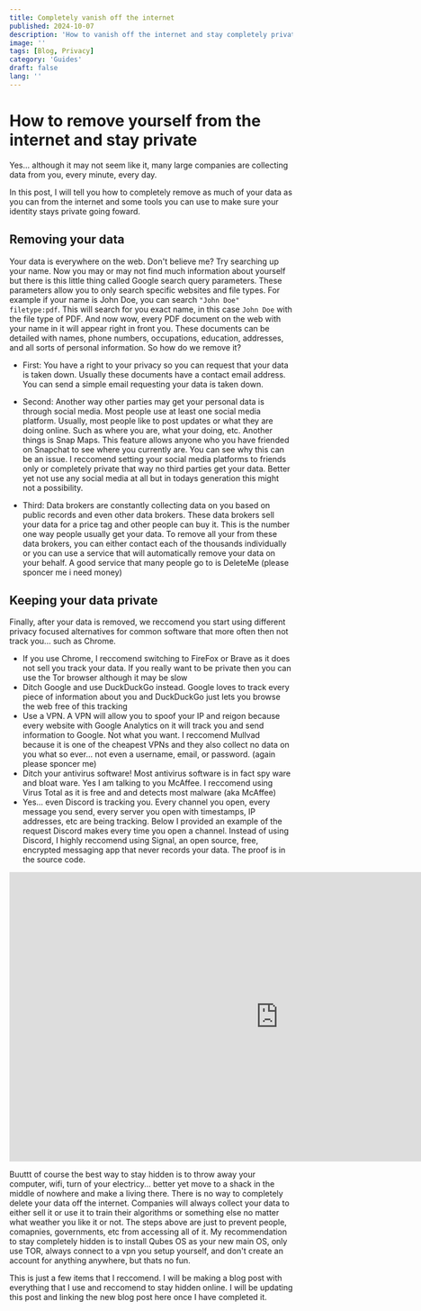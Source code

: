 ```yaml
---
title: Completely vanish off the internet
published: 2024-10-07
description: 'How to vanish off the internet and stay completely private'
image: ''
tags: [Blog, Privacy]
category: 'Guides'
draft: false
lang: ''
---
```

# How to remove yourself from the internet and stay private
Yes... although it may not seem like it, many large companies are collecting data from you, every minute, every day.

In this post, I will tell you how to completely remove as much of your data as you can from the internet and some tools you can use to 
make sure your identity stays private going foward. 

## Removing your data
Your data is everywhere on the web. Don't believe me? Try searching up your name. Now you may or may not find much information about yourself
but there is this little thing called Google search query parameters. These parameters allow you to only search specific websites and file types. 
For example if your name is John Doe, you can search `"John Doe" filetype:pdf`. This will search for you exact name, in this case `John Doe` with the 
file type of PDF. And now wow, every PDF document on the web with your name in it will appear right in front you. These documents can be detailed 
with names, phone numbers, occupations, education, addresses, and all sorts of personal information. So how do we remove it?

- First: You have a right to your privacy so you can request that your data is taken down. Usually these documents have a contact email address.
You can send a simple email requesting your data is taken down.

- Second: Another way other parties may get your personal data is through social media. Most people use at least one social media platform. Usually,
most people like to post updates or what they are doing online. Such as where you are, what your doing, etc. Another things is Snap Maps. This feature
allows anyone who you have friended on Snapchat to see where you currently are. You can see why this can be an issue. I reccomend setting your social media
platforms to friends only or completely private that way no third parties get your data. Better yet not use any social media at all but in todays 
generation this might not a possibility.

- Third: Data brokers are constantly collecting data on you based on public records and even other data brokers. These data brokers sell your data for a price tag and other people can buy it. This is the number one way people usually get your
data. To remove all your from these data brokers, you can either contact each of the thousands individually or you can use a 
service that will automatically remove your data on your behalf. A good service that many people go to is DeleteMe (please sponcer me i need money)

## Keeping your data private
Finally, after your data is removed, we reccomend you start using different privacy focused alternatives for common software that 
more often then not track you... such as Chrome.

- If you use Chrome, I reccomend switching to FireFox or Brave as it does not sell you track your data. If you really want to be private then you can use the Tor browser although it may be slow
- Ditch Google and use DuckDuckGo instead. Google loves to track every piece of information about you and DuckDuckGo just lets
you browse the web free of this tracking
- Use a VPN. A VPN will allow you to spoof your IP and reigon because every website with Google Analytics on it will track you and send information to Google. Not what you want. I reccomend Mullvad because it is one of the cheapest VPNs and they also
collect no data on you what so ever... not even a username, email, or password. (again please sponcer me)
- Ditch your antivirus software! Most antivirus software is in fact spy ware and bloat ware. Yes I am talking to you 
McAffee. I reccomend using Virus Total as it is free and and detects most malware (aka McAffee)
- Yes... even Discord is tracking you. Every channel you open, every message you send, every server you open with timestamps, IP addresses, etc are being tracking. Below I provided an example of the request Discord makes every time you open a channel. Instead of using Discord, I highly reccomend using Signal, an open source, free, encrypted messaging app that never records your data. The proof is in the source code.
<iframe width="956" height="514" src="https://www.youtube.com/embed/wYHa8K3e_CQ" title="Example of Discord tracking your data." frameborder="0" allowfullscreen></iframe>

Buuttt of course the best way to stay hidden is to throw away your computer, wifi, turn of your electricy... better yet move to a shack in the middle of nowhere and make a living there. There is no way to completely delete your data off the internet. Companies will always collect your data to either sell it or use it to train their algorithms or something else no matter what weather you like it or not. The steps above are just to prevent people, comapnies, governments, etc from accessing all of it. My recommendation to stay completely hidden is to install Qubes OS as your new main OS, only use TOR, always connect to a vpn you setup yourself, and don't create an account for anything anywhere, but thats no fun.

This is just a few items that I reccomend. I will be making a blog post with everything that I use and reccomend to stay hidden online. I will be updating this post and linking the new blog post here once I have completed it. 
